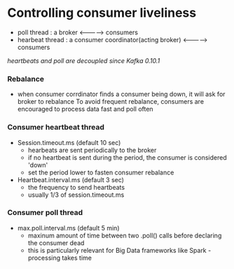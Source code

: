 # Controlling consumer liveliness
- poll thread : a broker  <-----> consumers
- hearbeat thread : a consumer coordinator(acting broker)  <-----> consumers

*heartbeats and poll are decoupled since Kafka 0.10.1*

### Rebalance
- when consumer corrdinator finds a consumer being down, it will ask for broker to rebalance
To avoid frequent rebalance, consumers are encouraged to process data fast and poll often

### Consumer heartbeat thread
- Session.timeout.ms (default 10 sec)
    - hearbeats are sent periodically to the broker
    - if no heartbeat is sent during the period, the consumer is considered 'down'
    - set the period lower to fasten consumer rebalance
- Heartbeat.interval.ms (default 3 sec)
    - the frequency to send heartbeats
    - usually 1/3 of session.timeout.ms

### Consumer poll thread
- max.poll.interval.ms (default 5 min)
    - maxinum amount of time between two .poll() calls before declaring the consumer dead
    - this is particularly relevant for Big Data frameworks like Spark - processing takes time
